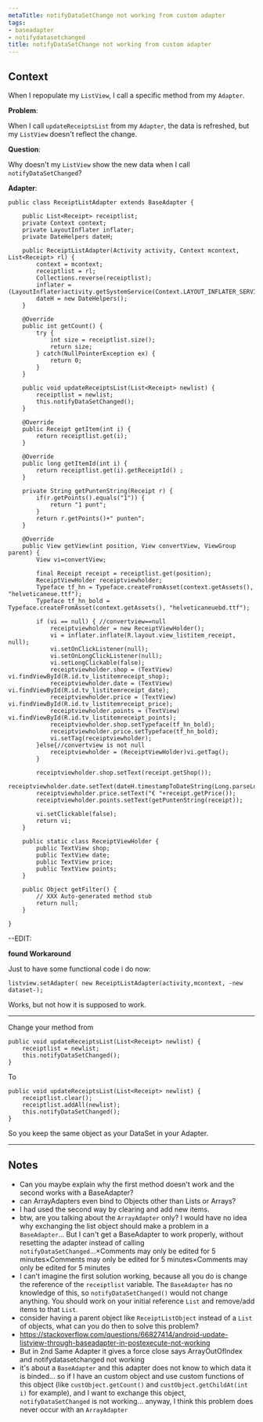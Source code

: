 ```yaml
---
metaTitle: notifyDataSetChange not working from custom adapter
tags:
- baseadapter
- notifydatasetchanged
title: notifyDataSetChange not working from custom adapter
---
```


## Context

When I repopulate my `ListView`, I call a specific method from my `Adapter`.


**Problem**:


When I call `updateReceiptsList` from my `Adapter`, the data is refreshed, but my `ListView` doesn't reflect the change. 


**Question**:


Why doesn't my `ListView` show the new data when I call `notifyDataSetChanged`?


**Adapter**:



```
public class ReceiptListAdapter extends BaseAdapter {

    public List<Receipt> receiptlist;
    private Context context;
    private LayoutInflater inflater;
    private DateHelpers dateH;

    public ReceiptListAdapter(Activity activity, Context mcontext, List<Receipt> rl) {
        context = mcontext;
        receiptlist = rl;
        Collections.reverse(receiptlist);
        inflater = (LayoutInflater)activity.getSystemService(Context.LAYOUT_INFLATER_SERVICE);
        dateH = new DateHelpers();
    }

    @Override
    public int getCount() {
        try {
            int size = receiptlist.size();
            return size;
        } catch(NullPointerException ex) {
            return 0;
        }
    }

    public void updateReceiptsList(List<Receipt> newlist) {
        receiptlist = newlist;
        this.notifyDataSetChanged();
    }

    @Override
    public Receipt getItem(int i) {
        return receiptlist.get(i);
    }

    @Override
    public long getItemId(int i) {
        return receiptlist.get(i).getReceiptId() ;
    }

    private String getPuntenString(Receipt r) {
        if(r.getPoints().equals("1")) {
            return "1 punt";
        }
        return r.getPoints()+" punten";
    }

    @Override
    public View getView(int position, View convertView, ViewGroup parent) {
        View vi=convertView;

        final Receipt receipt = receiptlist.get(position);
        ReceiptViewHolder receiptviewholder;
        Typeface tf_hn = Typeface.createFromAsset(context.getAssets(), "helveticaneue.ttf");        
        Typeface tf_hn_bold = Typeface.createFromAsset(context.getAssets(), "helveticaneuebd.ttf");

        if (vi == null) { //convertview==null
            receiptviewholder = new ReceiptViewHolder();
            vi = inflater.inflate(R.layout.view_listitem_receipt, null);
            vi.setOnClickListener(null);
            vi.setOnLongClickListener(null);
            vi.setLongClickable(false);
            receiptviewholder.shop = (TextView) vi.findViewById(R.id.tv_listitemreceipt_shop);
            receiptviewholder.date = (TextView) vi.findViewById(R.id.tv_listitemreceipt_date);
            receiptviewholder.price = (TextView) vi.findViewById(R.id.tv_listitemreceipt_price);
            receiptviewholder.points = (TextView) vi.findViewById(R.id.tv_listitemreceipt_points);
            receiptviewholder.shop.setTypeface(tf_hn_bold);
            receiptviewholder.price.setTypeface(tf_hn_bold);
            vi.setTag(receiptviewholder);
        }else{//convertview is not null
            receiptviewholder = (ReceiptViewHolder)vi.getTag();
        }

        receiptviewholder.shop.setText(receipt.getShop());
        receiptviewholder.date.setText(dateH.timestampToDateString(Long.parseLong(receipt.getPurchaseDate())));
        receiptviewholder.price.setText("€ "+receipt.getPrice());
        receiptviewholder.points.setText(getPuntenString(receipt));

        vi.setClickable(false);
        return vi;
    }

    public static class ReceiptViewHolder {
        public TextView shop;
        public TextView date;
        public TextView price;
        public TextView points;
    }

    public Object getFilter() {
        // XXX Auto-generated method stub
        return null;
    }

}

```

--EDIT:


**found Workaround**


Just to have some functional code i do now:



```
listview.setAdapter( new ReceiptListAdapter(activity,mcontext, -new dataset-);

```

Works, but not how it is supposed to work.



---

Change your method from 



```
public void updateReceiptsList(List<Receipt> newlist) {
    receiptlist = newlist;
    this.notifyDataSetChanged();
}

```

To



```
public void updateReceiptsList(List<Receipt> newlist) {
    receiptlist.clear();
    receiptlist.addAll(newlist);
    this.notifyDataSetChanged();
}

```

So you keep the same object as your DataSet in your Adapter.



---

## Notes

- Can you maybe explain why the first method doesn't work and the second works with a BaseAdapter?
-  can ArrayAdapters even bind to Objects other than Lists or Arrays?
-  I had used the second way by clearing and add new items.
- btw, are you talking about the `ArrayAdapter` only? I would have no idea why exchanging the list object should make a problem in a `BaseAdapter`... But I can't get a BaseAdapter to work properly, without resetting the adapter instead of calling `notifyDataSetChanged`...×Comments may only be edited for 5 minutes×Comments may only be edited for 5 minutes×Comments may only be edited for 5 minutes
-  I can't imagine the first solution working, because all you do is change the reference of the `receiptlist` variable. The `BaseAdapter` has no knowledge of this, so `notifyDataSetChanged()` would not change anything. You should work on your initial reference `List` and remove/add items to that `List`.
- consider having a parent object like `ReceiptListObject` instead of a `List` of objects, what can you do then to solve this problem?
- https://stackoverflow.com/questions/66827414/android-update-listview-through-baseadapter-in-postexecute-not-working
- But in 2nd Same Adapter it gives a force close says ArrayOutOfIndex and notifydatasetchanged not working
- it's about a `BaseAdapter` and this adapter does not know to which data it is binded... so if I have an custom object and use custom functions of this object (like `custObject.getCount()` and `custObject.getChildAt(int i)` for example), and I want to exchange this object, `notifyDataSetChanged` is not working... anyway, I think this problem does never occur with an `ArrayAdapter`
